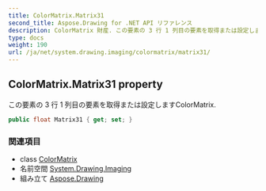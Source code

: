 ```yaml
---
title: ColorMatrix.Matrix31
second_title: Aspose.Drawing for .NET API リファレンス
description: ColorMatrix 財産. この要素の 3 行 1 列目の要素を取得または設定しますColorMatrix.
type: docs
weight: 190
url: /ja/net/system.drawing.imaging/colormatrix/matrix31/
---
```

## ColorMatrix.Matrix31 property

この要素の 3 行 1 列目の要素を取得または設定しますColorMatrix.

```csharp
public float Matrix31 { get; set; }
```

### 関連項目

* class [ColorMatrix](../)
* 名前空間 [System.Drawing.Imaging](../../colormatrix/)
* 組み立て [Aspose.Drawing](../../../)


